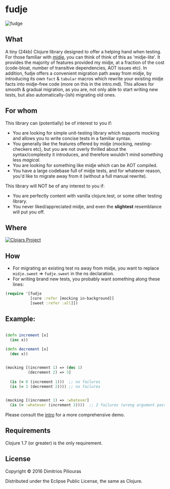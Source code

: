 # fudje
![fudge](http://halalsweeties.com/images/images_big/Vanilla-Fudge.png)

## What
A tiny (24kb) Clojure library designed to offer a helping hand when testing. For those familiar with [midje](https://github.com/marick/Midje), 
you can think of think of this as 'midje-lite'. It provides the majority of features provided my midje, at a fraction of the cost 
(code-bloat, number of transitive dependencies, AOT issues etc).
In addition, fudje offers a convenient migration path away from midje, by introducing its own `fact` & `tabular` macros which
rewrite your existing midje facts into midje-free code (more on this in the intro.md). This allows for smooth & gradual migration, 
as you are, not only able to start writing new tests, but also automatically-(ish) migrating old ones. 

## For whom

This library can (potentially) be of interest to you if:

* You are looking for simple unit-testing library which supports mocking and allows you to write concise tests in a familiar syntax.
* You generally like the features offered by midje (mocking, nesting-checkers etc), but you are not overly thrilled about the syntax/complexity it introduces, and therefore wouldn't mind something less *magical*.
* You are looking for something like midje which can be AOT compiled. 
* You have a large codebase full of midje tests, and for whatever reason, you'd like to migrate away from it (without a full manual rewrite).

This library will NOT be of any interest to you if:

* You are perfectly content with vanilla clojure.test, or some other testing library.
* You never liked/appreciated midje, and even the **slightest** resemblance will put you off.


## Where
[![Clojars Project](https://img.shields.io/clojars/v/fudje.svg)](https://clojars.org/fudje) 

## How

* For migrating an existing test ns away from midje, you want to replace `midje.sweet` => `fudje.sweet` in the ns declaration.
* For writing brand new tests, you probably want something along these lines:

```clj 
(require '[fudje 
           [core :refer [mocking in-background]]
           [sweet :refer :all]])
```

## Example:

```clj

(defn increment [x] 
  (inc x))
  
(defn decrement [x] 
  (dec x))


(mocking [(increment 1) => (dec 1)
          (decrement 2) => 3]
          
  (is (= 0 (increment 1)))  ;; no failures
  (is (= 3 (decrement 2)))) ;; no failures

  
(mocking [(increment 1) => :whatever]        
  (is (= :whatever (increment 2))))  ;; 2 failures (wrong argument passed + wrong result in assertion `(not= :whatever 3)`) 

```

Please consult the [intro](https://github.com/jimpil/fudje/blob/master/doc/intro.md) for a more comprehensive demo.

## Requirements

Clojure 1.7 (or greater) is the only requirement.

## License

Copyright © 2016 Dimitrios Piliouras

Distributed under the Eclipse Public License, the same as Clojure.
